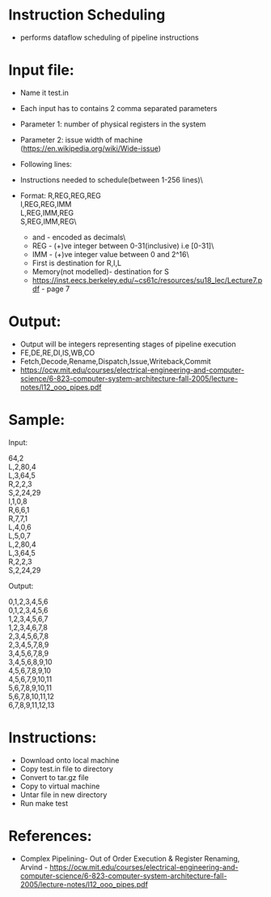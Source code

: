 # Instruction Scheduling
 * performs dataflow scheduling of pipeline instructions

# Input file:
 * Name it test.in
 * Each input has to contains 2 comma separated parameters
 * Parameter 1: number of physical registers in the system
 * Parameter 2: issue width of machine (https://en.wikipedia.org/wiki/Wide-issue)

 * Following lines:
 * Instructions needed to schedule(between 1-256 lines)\
  * Format:
    R,REG,REG,REG\
    I,REG,REG,IMM\
    L,REG,IMM,REG\
    S,REG,IMM,REG\
  
    * <REG> and <IMM> - encoded as decimals\
    * REG - (+)ve integer between 0-31(inclusive) i.e [0-31]\
    * IMM - (+)ve integer value between 0 and 2^16\
    * First <REG> is destination for R,I,L
    * Memory(not modelled)- destination for S
    * https://inst.eecs.berkeley.edu/~cs61c/resources/su18_lec/Lecture7.pdf - page 7

# Output:
   * Output will be integers representing stages of pipeline execution
   * FE,DE,RE,DI,IS,WB,CO
   * Fetch,Decode,Rename,Dispatch,Issue,Writeback,Commit
   * https://ocw.mit.edu/courses/electrical-engineering-and-computer-science/6-823-computer-system-architecture-fall-2005/lecture-notes/l12_ooo_pipes.pdf
  
# Sample:
Input:

64,2\
L,2,80,4\
L,3,64,5\
R,2,2,3\
S,2,24,29\
I,1,0,8\
R,6,6,1\
R,7,7,1\
L,4,0,6\
L,5,0,7\
L,2,80,4\
L,3,64,5\
R,2,2,3\
S,2,24,29

Output:

0,1,2,3,4,5,6\
0,1,2,3,4,5,6\
1,2,3,4,5,6,7\
1,2,3,4,6,7,8\
2,3,4,5,6,7,8\
2,3,4,5,7,8,9\
3,4,5,6,7,8,9\
3,4,5,6,8,9,10\
4,5,6,7,8,9,10\
4,5,6,7,9,10,11\
5,6,7,8,9,10,11\
5,6,7,8,10,11,12\
6,7,8,9,11,12,13

# Instructions:

 * Download onto local machine
 * Copy test.in file to directory
 * Convert to tar.gz file
 * Copy to virtual machine
 * Untar file in new directory
 * Run make test

# References:
 * Complex Pipelining- Out of Order Execution & Register Renaming, Arvind - https://ocw.mit.edu/courses/electrical-engineering-and-computer-science/6-823-computer-system-architecture-fall-2005/lecture-notes/l12_ooo_pipes.pdf


  
  
  
  
  
